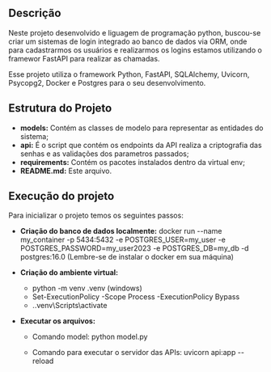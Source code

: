 ## Descrição

Neste projeto desenvolvido e liguagem de programação python, buscou-se criar um sistemas de login integrado ao banco de dados via ORM, onde para cadastrarmos os usuários e realizarmos os logins estamos utilizando o framewor FastAPI para realizar as chamadas.

Esse projeto utiliza o framework Python, FastAPI, SQLAlchemy, Uvicorn, Psycopg2, Docker e Postgres para o seu desenvolvimento.

## Estrutura do Projeto
- **models:** Contém as classes de modelo para representar as entidades do sistema;
- **api:** É o script que contém os endpoints da API realiza a criptografia das senhas e as validações dos parametros passados;
- **requirements:** Contém os pacotes instalados dentro da virtual env;
- **README.md:** Este arquivo.

## Execução do projeto

Para inicializar o projeto temos os seguintes passos:

- **Criação do banco de dados localmente:** docker run --name my_container -p 5434:5432 -e POSTGRES_USER=my_user -e POSTGRES_PASSWORD=my_user2023 -e POSTGRES_DB=my_db -d postgres:16.0 (Lembre-se de instalar o docker em sua máquina)

- **Criação do ambiente virtual:** 

    - python -m venv .venv (windows)
    - Set-ExecutionPolicy -Scope Process -ExecutionPolicy Bypass
    - .\.venv\Scripts\activate

- **Executar os arquivos:**

    - Comando model: python model.py

    - Comando para executar o servidor das APIs: uvicorn api:app --reload